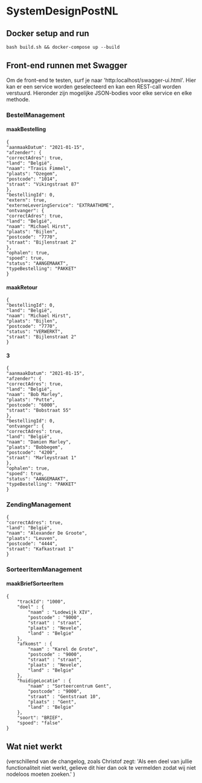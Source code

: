 # SystemDesignPostNL
## Docker setup and run
```
bash build.sh && docker-compose up --build
```

## Front-end runnen met Swagger
Om de front-end te testen, surf je naar 'http:localhost/swagger-ui.html'. Hier kan er een service worden geselecteerd en kan een REST-call worden verstuurd. Hieronder zijn mogelijke JSON-bodies voor elke service en elke methode.

### BestelManagement
#### maakBestelling
```
{
"aanmaakDatum": "2021-01-15",
"afzender": {
"correctAdres": true,
"land": "België",
"naam": "Travis Fimmel",
"plaats": "Ozegem",
"postcode": "1014",
"straat": "Vikingstraat 87"
},
"bestellingId": 0,
"extern": true,
"externeLeveringService": "EXTRAATHOME",
"ontvanger": {
"correctAdres": true,
"land": "België",
"naam": "Michael Hirst",
"plaats": "Bijlen",
"postcode": "7770",
"straat": "Bijlenstraat 2"
},
"ophalen": true,
"spoed": true,
"status": "AANGEMAAKT",
"typeBestelling": "PAKKET"
}
```
#### maakRetour
```
{
"bestellingId": 0,
"land": "België",
"naam": "Michael Hirst",
"plaats": "Bijlen",
"postcode": "7770",
"status": "VERWERKT",
"straat": "Bijlenstraat 2"
}
```
#### 3
```
{
"aanmaakDatum": "2021-01-15",
"afzender": {
"correctAdres": true,
"land": "België",
"naam": "Bob Marley",
"plaats": "Putte",
"postcode": "6000",
"straat": "Bobstraat 55"
},
"bestellingId": 0,
"ontvanger": {
"correctAdres": true,
"land": "België",
"naam": "Damien Marley",
"plaats": "Bobbegem",
"postcode": "4200",
"straat": "Marleystraat 1"
},
"ophalen": true,
"spoed": true,
"status": "AANGEMAAKT",
"typeBestelling": "PAKKET"
}
```

### ZendingManagement
```
{
"correctAdres": true,
"land": "België",
"naam": "Alexander De Groote",
"plaats": "Leuven",
"postcode": "4444",
"straat": "Kafkastraat 1"
}
```
### SorteerItemManagement
#### maakBriefSorteerItem
```
{
    "trackId": "1000",
    "doel" : {
        "naam" : "Lodewijk XIV",
        "postcode" : "9000",
        "straat" : "straat",
        "plaats" : "Nevele",
        "land" : "Belgie"
    },
    "afkomst" : {
        "naam" : "Karel de Grote",
        "postcode" : "9000",
        "straat" : "straat",
        "plaats" : "Nevele",
        "land" : "Belgie"
    },
    "huidigeLocatie" : {
        "naam" : "Sorteercentrum Gent",
        "postcode" : "9000",
        "straat" : "Gentstraat 10",
        "plaats" : "Gent",
        "land" : "Belgie"
    },
    "soort": "BRIEF",
    "spoed": "false"
}
```

## Wat niet werkt
(verschillend van de changelog, 
zoals Christof zegt:  'Als een deel van jullie functionaliteit niet werkt, gelieve dit hier dan ook te vermelden zodat wij niet nodeloos moeten zoeken.'
)
